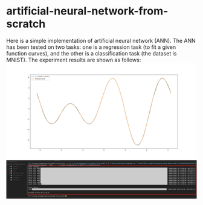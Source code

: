 # artificial-neural-network-from-scratch  
Here is a simple implementation of artificial neural network (ANN). The ANN has been tested on two tasks: one is a regression task (to fit a given function curves), and the other is a classification task (the dataset is MNIST). The experiment results are shown as follows:  
![](./images/fit_function.png)  
![](./images/mnist.png)  
